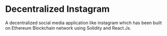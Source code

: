# Decentralized Instagram

A decentralized social media application like instagram which has been built on Ethereum Blockchain network using Solidity and React.Js.

